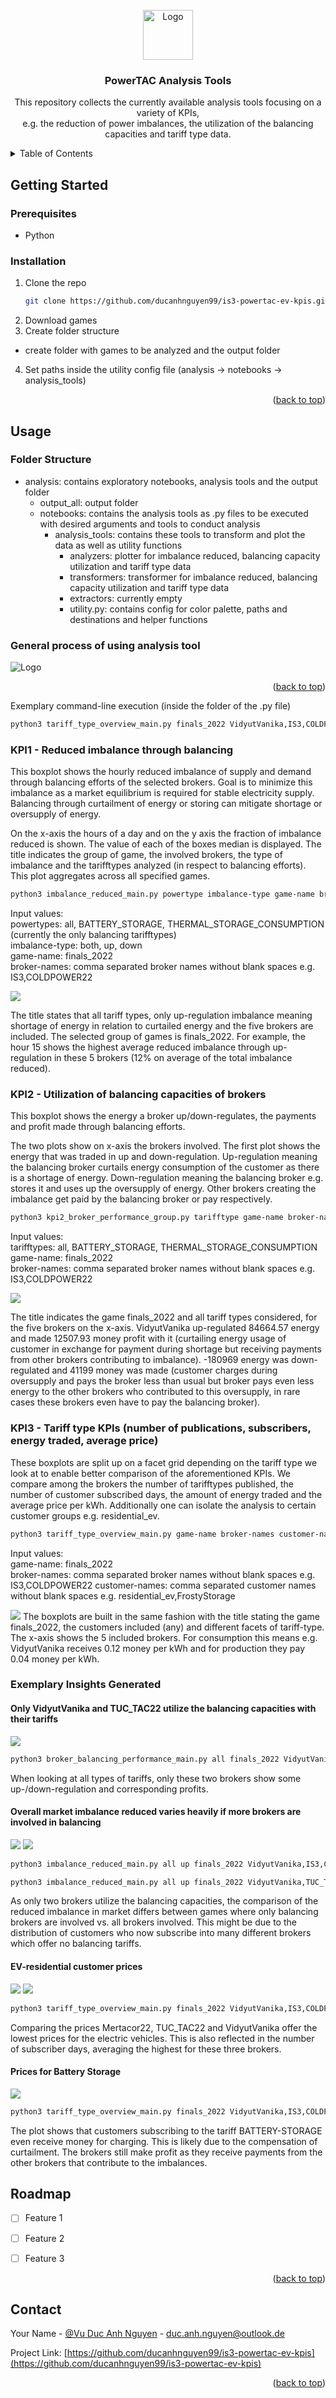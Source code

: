 
<!-- PROJECT LOGO -->
<br />
<div align="center">
  <a href="https://github.com/github_username/repo_name">
    <img src="images/powertac_logo.png" alt="Logo" width="80" height="80">
  </a>

<h3 align="center">PowerTAC Analysis Tools</h3>

  <p align="center">
    This repository collects the currently available analysis tools focusing on a variety of KPIs, <br>
    e.g. the reduction of power imbalances, the utilization of the balancing capacities and tariff type data.
  </p>
</div>



<!-- TABLE OF CONTENTS -->
<details>
  <summary>Table of Contents</summary>
  <ol>
    <li>
      <a href="#getting-started">Getting Started</a>
      <ul>
        <li><a href="#prerequisites">Prerequisites</a></li>
        <li><a href="#installation">Installation</a></li>
      </ul>
    </li>
    <li><a href="#usage">Usage</a></li>
    <li><a href="#roadmap">Roadmap</a></li>
    <li><a href="#contact">Contact</a></li>
  </ol>
</details>


<!-- GETTING STARTED -->
## Getting Started

### Prerequisites

* Python

### Installation

1. Clone the repo
   ```sh
   git clone https://github.com/ducanhnguyen99/is3-powertac-ev-kpis.git
   ```
2. Download games
3. Create folder structure 
* create folder with games to be analyzed and the output folder
4. Set paths inside the utility config file (analysis -> notebooks -> analysis_tools)

<p align="right">(<a href="#readme-top">back to top</a>)</p>



<!-- USAGE EXAMPLES -->
## Usage

### Folder Structure
* analysis: contains exploratory notebooks, analysis tools and the output folder <br>
    * output_all: output folder <br>
    * notebooks: contains the analysis tools as .py files to be executed with desired arguments and tools to conduct analysis <br>
        * analysis_tools: contains these tools to transform and plot the data as well as utility functions <br>
            * analyzers: plotter for imbalance reduced, balancing capacity utilization and tariff type data <br>
            * transformers: transformer for imbalance reduced, balancing capacity utilization and tariff type data <br>
            * extractors: currently empty
            * utility.py: contains config for color palette, paths and destinations and helper functions

### General process of using analysis tool

<img src="images/PowerTAC_analysis.drawio (2).png" alt="Logo"> 

<p align="right">(<a href="#readme-top">back to top</a>)</p> 
Exemplary command-line execution (inside the folder of the .py file)

   ```sh
   python3 tariff_type_overview_main.py finals_2022 VidyutVanika,IS3,COLDPOWER22,TUC_TAC22,Mertacor22
   ```

### KPI1 - Reduced imbalance through balancing
This boxplot shows the hourly reduced imbalance of supply and demand through balancing efforts of the selected brokers. Goal is to minimize this imbalance 
as a market equilibrium is required for stable electricity supply. Balancing through curtailment of energy or storing can mitigate shortage or oversupply of energy.

On the x-axis the hours of a day and on the y axis the fraction of imbalance reduced is shown. The value of each of the boxes median is displayed. 
The title indicates the group of game, the involved brokers, the type of imbalance and the tarifftypes analyzed (in respect to balancing efforts). 
This plot aggregates across all specified games.

```sh
python3 imbalance_reduced_main.py powertype imbalance-type game-name broker-names
```
Input values: <br>
powertypes: all, BATTERY_STORAGE, THERMAL_STORAGE_CONSUMPTION (currently the only balancing tarifftypes) <br> 
imbalance-type: both, up, down  <br>
game-name: finals_2022  <br>
broker-names: comma separated broker names without blank spaces e.g. IS3,COLDPOWER22

<img src="images/exemplary_insights/finals_2022_all_up_VidyutVanika,IS3,COLDPOWER22,TUC_TAC22,Mertacor22_imbalance_reduced.png"> 

The title states that all tariff types, only up-regulation imbalance meaning shortage of energy in relation to curtailed energy and the five brokers are included. The selected group of games is finals_2022. For example, the hour 15 shows the highest average reduced imbalance through up-regulation in these 5 brokers (12% on average of the total imbalance reduced).

### KPI2 - Utilization of balancing capacities of brokers
This boxplot shows the energy a broker up/down-regulates, the payments and profit made through balancing efforts.

The two plots show on x-axis the brokers involved. The first plot shows the energy that was traded in up and down-regulation. Up-regulation meaning 
the balancing broker curtails energy consumption of the customer as there is a shortage of energy. Down-regulation meaning the balancing broker e.g. stores it and uses up  the oversupply of energy. Other brokers 
creating the imbalance get paid by the balancing broker or pay respectively.

```sh
python3 kpi2_broker_performance_group.py tarifftype game-name broker-names
```
Input values:  <br>
tarifftypes: all, BATTERY_STORAGE, THERMAL_STORAGE_CONSUMPTION  <br>
game-name: finals_2022  <br>
broker-names: comma separated broker names without blank spaces e.g. IS3,COLDPOWER22

<img src="images/exemplary_insights/finals_2022_all_VidyutVanika,IS3,COLDPOWER22,TUC_TAC22,Mertacor22_broker_performance.png"> 

The title indicates the game finals_2022 and all tariff types considered, for the five brokers on the x-axis. VidyutVanika up-regulated 84664.57 energy and made 12507.93 money profit with it (curtailing energy usage of customer in exchange for payment during shortage but receiving payments from other brokers contributing to imbalance). -180969 energy was down-regulated and 41199 money was made (customer charges during oversupply and pays the broker less than usual but broker pays even less energy to the other brokers who contributed to this oversupply, in rare cases these brokers even have to pay the balancing broker).

### KPI3 - Tariff type KPIs (number of publications, subscribers, energy traded, average price)
These boxplots are split up on a facet grid depending on the tariff type we look at to enable better comparison of the aforementioned KPIs. We compare among the brokers the number of tarifftypes published, the number of customer subscribed days, the amount of energy traded and the average price per kWh. Additionally one can isolate the analysis to certain customer groups e.g. residential_ev.

```sh
python3 tariff_type_overview_main.py game-name broker-names customer-names
```
Input values:  <br>
game-name: finals_2022  <br>
broker-names: comma separated broker names without blank spaces e.g. IS3,COLDPOWER22
customer-names: comma separated customer names without blank spaces e.g. residential_ev,FrostyStorage

<img src="images/exemplary_insights/finals_2022_VidyutVanika,IS3,COLDPOWER22,TUC_TAC22,Mertacor22_any_tariff_prices.png"> 
The boxplots are built in the same fashion with the title stating the game finals_2022, the customers included (any) and different facets of tariff-type. The x-axis shows the 5 included brokers.
For consumption this means e.g. VidyutVanika receives 0.12 money per kWh and for production they pay 0.04 money per kWh.

### Exemplary Insights Generated
#### Only VidyutVanika and TUC_TAC22 utilize the balancing capacities with their tariffs
<img src="images/exemplary_insights/finals_2022_all_VidyutVanika,IS3,COLDPOWER22,TUC_TAC22,Mertacor22_broker_performance.png"> 

```sh
python3 broker_balancing_performance_main.py all finals_2022 VidyutVanika,IS3,COLDPOWER22,TUC_TAC22,Mertacor22
```

When looking at all types of tariffs, only these two brokers show some up-/down-regulation and corresponding profits.

#### Overall market imbalance reduced varies heavily if more brokers are involved in balancing
<img src="images/exemplary_insights/finals_2022_all_up_VidyutVanika,IS3,COLDPOWER22,TUC_TAC22,Mertacor22_imbalance_reduced.png"> 
<img src="images/exemplary_insights/finals_2022_all_up_VidyutVanika,TUC_TAC22_imbalance_reduced.png"> 

```sh
python3 imbalance_reduced_main.py all up finals_2022 VidyutVanika,IS3,COLDPOWER22,TUC_TAC22,Mertacor22
```

```sh
python3 imbalance_reduced_main.py all up finals_2022 VidyutVanika,TUC_TAC22
```

As only two brokers utilize the balancing capacities, the comparison of the reduced imbalance in market differs between games where only balancing brokers are involved vs. all brokers involved. This might be due to the distribution of customers who now subscribe into many different brokers which offer no balancing tariffs.

#### EV-residential customer prices
<img src="images/exemplary_insights/finals_2022_VidyutVanika,IS3,COLDPOWER22,TUC_TAC22,Mertacor22_residential_ev_tariff_prices.png"> 
<img src="analysis/output_all/finals_2022_VidyutVanika,IS3,COLDPOWER22,TUC_TAC22,Mertacor22_residential_ev_tariff_subs.png"> 

```sh
python3 tariff_type_overview_main.py finals_2022 VidyutVanika,IS3,COLDPOWER22,TUC_TAC22,Mertacor22 residential_ev
```

Comparing the prices Mertacor22, TUC_TAC22 and VidyutVanika offer the lowest prices for the electric vehicles. This is also reflected in the number of subscriber days, averaging the highest for these three brokers.

#### Prices for Battery Storage
<img src="images/exemplary_insights/finals_2022_VidyutVanika,IS3,COLDPOWER22,TUC_TAC22,Mertacor22_any_tariff_prices.png"> 

```sh
python3 tariff_type_overview_main.py finals_2022 VidyutVanika,IS3,COLDPOWER22,TUC_TAC22,Mertacor22 any
```

The plot shows that customers subscribing to the tariff BATTERY-STORAGE even receive money for charging. This is likely due to the compensation of curtailment. The brokers still make profit as they receive payments from the other brokers that contribute to the imbalances.

<!-- ROADMAP -->
## Roadmap

- [ ] Feature 1
- [ ] Feature 2
- [ ] Feature 3


<p align="right">(<a href="#readme-top">back to top</a>)</p>





<!-- CONTACT -->
## Contact

Your Name - [@Vu Duc Anh Nguyen](https://www.linkedin.com/in/duc-anh-nguyen-09132b21a/) - duc.anh.nguyen@outlook.de

Project Link: [https://github.com/ducanhnguyen99/is3-powertac-ev-kpis](https://github.com/ducanhnguyen99/is3-powertac-ev-kpis)

<p align="right">(<a href="#readme-top">back to top</a>)</p>



<!-- MARKDOWN LINKS & IMAGES -->
<!-- https://www.markdownguide.org/basic-syntax/#reference-style-links -->
[contributors-shield]: https://img.shields.io/github/contributors/github_username/repo_name.svg?style=for-the-badge
[contributors-url]: https://github.com/github_username/repo_name/graphs/contributors
[forks-shield]: https://img.shields.io/github/forks/github_username/repo_name.svg?style=for-the-badge
[forks-url]: https://github.com/github_username/repo_name/network/members
[stars-shield]: https://img.shields.io/github/stars/github_username/repo_name.svg?style=for-the-badge
[stars-url]: https://github.com/github_username/repo_name/stargazers
[issues-shield]: https://img.shields.io/github/issues/github_username/repo_name.svg?style=for-the-badge
[issues-url]: https://github.com/github_username/repo_name/issues
[license-shield]: https://img.shields.io/github/license/github_username/repo_name.svg?style=for-the-badge
[license-url]: https://github.com/github_username/repo_name/blob/master/LICENSE.txt
[linkedin-shield]: https://img.shields.io/badge/-LinkedIn-black.svg?style=for-the-badge&logo=linkedin&colorB=555
[linkedin-url]: https://linkedin.com/in/linkedin_username
[product-screenshot]: images/screenshot.png
[Next.js]: https://img.shields.io/badge/next.js-000000?style=for-the-badge&logo=nextdotjs&logoColor=white
[Next-url]: https://nextjs.org/
[React.js]: https://img.shields.io/badge/React-20232A?style=for-the-badge&logo=react&logoColor=61DAFB
[React-url]: https://reactjs.org/
[Vue.js]: https://img.shields.io/badge/Vue.js-35495E?style=for-the-badge&logo=vuedotjs&logoColor=4FC08D
[Vue-url]: https://vuejs.org/
[Angular.io]: https://img.shields.io/badge/Angular-DD0031?style=for-the-badge&logo=angular&logoColor=white
[Angular-url]: https://angular.io/
[Svelte.dev]: https://img.shields.io/badge/Svelte-4A4A55?style=for-the-badge&logo=svelte&logoColor=FF3E00
[Svelte-url]: https://svelte.dev/
[Laravel.com]: https://img.shields.io/badge/Laravel-FF2D20?style=for-the-badge&logo=laravel&logoColor=white
[Laravel-url]: https://laravel.com
[Bootstrap.com]: https://img.shields.io/badge/Bootstrap-563D7C?style=for-the-badge&logo=bootstrap&logoColor=white
[Bootstrap-url]: https://getbootstrap.com
[JQuery.com]: https://img.shields.io/badge/jQuery-0769AD?style=for-the-badge&logo=jquery&logoColor=white
[JQuery-url]: https://jquery.com 

